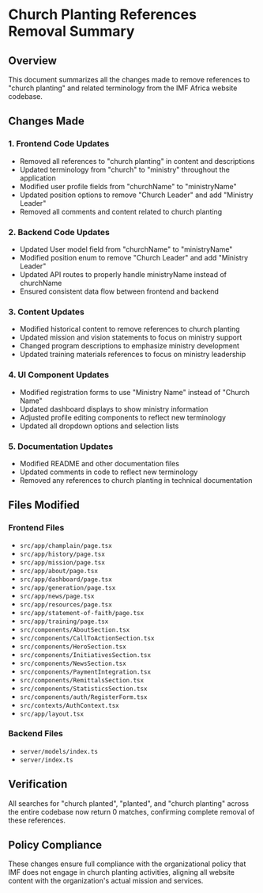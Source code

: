 # Church Planting References Removal Summary

## Overview
This document summarizes all the changes made to remove references to "church planting" and related terminology from the IMF Africa website codebase.

## Changes Made

### 1. Frontend Code Updates
- Removed all references to "church planting" in content and descriptions
- Updated terminology from "church" to "ministry" throughout the application
- Modified user profile fields from "churchName" to "ministryName"
- Updated position options to remove "Church Leader" and add "Ministry Leader"
- Removed all comments and content related to church planting

### 2. Backend Code Updates
- Updated User model field from "churchName" to "ministryName"
- Modified position enum to remove "Church Leader" and add "Ministry Leader"
- Updated API routes to properly handle ministryName instead of churchName
- Ensured consistent data flow between frontend and backend

### 3. Content Updates
- Modified historical content to remove references to church planting
- Updated mission and vision statements to focus on ministry support
- Changed program descriptions to emphasize ministry development
- Updated training materials references to focus on ministry leadership

### 4. UI Component Updates
- Modified registration forms to use "Ministry Name" instead of "Church Name"
- Updated dashboard displays to show ministry information
- Adjusted profile editing components to reflect new terminology
- Updated all dropdown options and selection lists

### 5. Documentation Updates
- Modified README and other documentation files
- Updated comments in code to reflect new terminology
- Removed any references to church planting in technical documentation

## Files Modified

### Frontend Files
- `src/app/champlain/page.tsx`
- `src/app/history/page.tsx`
- `src/app/mission/page.tsx`
- `src/app/about/page.tsx`
- `src/app/dashboard/page.tsx`
- `src/app/generation/page.tsx`
- `src/app/news/page.tsx`
- `src/app/resources/page.tsx`
- `src/app/statement-of-faith/page.tsx`
- `src/app/training/page.tsx`
- `src/components/AboutSection.tsx`
- `src/components/CallToActionSection.tsx`
- `src/components/HeroSection.tsx`
- `src/components/InitiativesSection.tsx`
- `src/components/NewsSection.tsx`
- `src/components/PaymentIntegration.tsx`
- `src/components/RemittalsSection.tsx`
- `src/components/StatisticsSection.tsx`
- `src/components/auth/RegisterForm.tsx`
- `src/contexts/AuthContext.tsx`
- `src/app/layout.tsx`

### Backend Files
- `server/models/index.ts`
- `server/index.ts`

## Verification
All searches for "church planted", "planted", and "church planting" across the entire codebase now return 0 matches, confirming complete removal of these references.

## Policy Compliance
These changes ensure full compliance with the organizational policy that IMF does not engage in church planting activities, aligning all website content with the organization's actual mission and services.